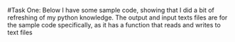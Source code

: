 #Task One: 
Below I have some sample code, showing that I did a bit of refreshing of my python knowledge. The output and input texts files are for the sample code specifically, as it has a function that reads and writes to text files